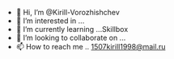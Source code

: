 - 👋 Hi, I’m @Kirill-Vorozhishchev
- 👀 I’m interested in ...
- 🌱 I’m currently learning ...Skillbox
- 💞️ I’m looking to collaborate on ...
- 📫 How to reach me ..
1507kirill1998@mail.ru
